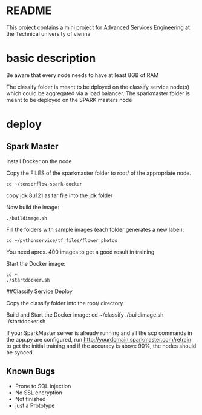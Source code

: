 # README
This project contains a mini project for Advanced Services Engineering at the Technical university of vienna

# basic description

Be aware that every node needs to have at least 8GB of RAM

The classify folder is meant to be dployed on the classify service node(s) which could be aggregated via a load balancer.
The sparkmaster folder is meant to be deployed on the SPARK masters node


# deploy
## Spark Master

Install Docker on the node

Copy the FILES of the sparkmaster folder to root/ of the appropriate node.

	cd ~/tensorflow-spark-docker

copy jdk 8u121 as tar file into the jdk folder

Now build the image:
	
	./buildimage.sh

Fill the folders with sample images (each folder generates a new label):
	
	cd ~/pythonservice/tf_files/flower_photos

You need aprox. 400 images to get a good result in training

Start the Docker image:

	cd ~
	./startdocker.sh

##Classify Service Deploy

Copy the classify folder into the root/ directory

Build and Start the Docker image:
	cd ~/classify
	./buildimage.sh
	./startdocker.sh

If your SparkMaster server is already running and all the scp commands in the app.py are configured, run http://yourdomain.sparkmaster.com/retrain to get the initial training and if the accuracy is above 90%, the nodes should be synced.


## Known Bugs

- Prone to SQL injection
- No SSL encryption
- Not finished
- just a Prototype

[Tensorflow]: https://github.com/tensorflow/tensorflow/tree/master/tensorflow/tools/docker
[tensoronspark]: https://github.com/liangfengsid/tensoronspark
